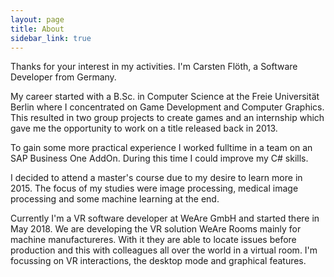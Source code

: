 ```yaml
---
layout: page
title: About
sidebar_link: true
---
```


Thanks for your interest in my activities. I'm Carsten Flöth, a Software Developer from Germany. 

My career started with a B.Sc. in Computer Science at the Freie Universität Berlin where I concentrated on Game Development and Computer Graphics. This resulted in two group projects to create games and an internship which gave me the opportunity to work on a title released back in 2013. 

To gain some more practical experience I worked fulltime in a team on an SAP Business One AddOn. During this time I could improve my C# skills.

I decided to attend a master's course due to my desire to learn more in 2015. The focus of my studies were image processing, medical image processing and some machine learning at the end.

Currently I'm a VR software developer at WeAre GmbH and started there in May 2018. We are developing the VR solution WeAre Rooms mainly for machine manufactureres. With it they are able to locate issues before production and this with colleagues all over the world in a virtual room. I'm focussing on VR interactions, the desktop mode and graphical features.